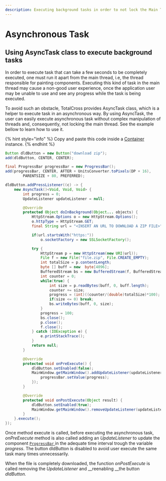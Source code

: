 ```yaml
---
description: Executing background tasks in order to not lock the Main Thread.
---
```


# Asynchronous Task

## Using AsyncTask class to execute background tasks 

In order to execute task that can take a few seconds to be completely executed, one must run it apart from the main thread, i.e, the thread responsible for painting components. Executing this kind of task in the main thread may cause a non-good user experience, once the application user may be unable to use and see any progress while the task is being executed. 

To avoid such an obstacle, TotalCross provides AsyncTask class, which is a helper to execute task in an asynchronous way. By using AsyncTask, the user can easily execute asynchronous task without complex manipulation of threads and, consequently, not locking the main thread. See the example bellow to learn how to use it.

{% hint style="info" %}
Copy and paste this code inside a [Container](control/container.md) instance.
{% endhint %}

```java
Button dldButton = new Button("download zip");
add(dldButton, CENTER, CENTER);

final ProgressBar progressBar = new ProgressBar();
add(progressBar, CENTER, AFTER + UnitsConverter.toPixels(DP + 16),
        PARENTSIZE + 80, PREFERRED);

dldButton.addPressListener((c) -> {
    new AsyncTask()<Void, Void, Void> {
        int progress = 0;
        UpdateListener updateListener = null;

        @Override
        protected Object doInBackground(Object... objects) {
            HttpStream.Options o = new HttpStream.Options();
            o.httpType = HttpStream.GET;
            final String url = "<INSERT AN URL TO DOWNLOAD A ZIP FILE>";

            if(url.startsWith("https:"))
                o.socketFactory = new SSLSocketFactory();

            try {
                HttpStream p = new HttpStream(new URI(url));
                File f = new File("file.zip", File.CREATE_EMPTY);
                int totalSize = p.contentLength;
                byte [] buff = new  byte[4096];
                BufferedStream bs = new BufferedStream(f, BufferedStream.WRITE, 4096);
                int counter = 0;
                while(true) {
                    int size = p.readBytes(buff, 0, buff.length);
                    counter += size;
                    progress = (int)((counter/(double)totalSize)*100);
                    if(size <= 0) break;
                    bs.writeBytes(buff, 0, size);
                }
                progress = 100;
                bs.close();
                p.close();
                f.close();
            } catch (IOException e) {
                e.printStackTrace();
            }
            return null;
        }

        @Override
        protected void onPreExecute() {
            dldButton.setEnabled(false);
            MainWindow.getMainWindow().addUpdateListener(updateListener = (elapsed) -> {
                progressBar.setValue(progress);
            });
        }

        @Override
        protected void onPostExecute(Object result) {
            dldButton.setEnabled(true);
            MainWindow.getMainWindow().removeUpdateListener(updateListener);
        }
    }.execute();
});
```

Once method execute is called, before executing the asynchronous task, _onPreExecute_ method is also called adding an _UpdateListener_ to update the component [`ProgressBar` ](../components/progress-bar.md)in the adequate time interval trough the variable _progress_. The button dldButton is disabled to avoid user execute the same task many times unnecessarily.  

When the file is completely downloaded, the function _onPostExecute_ is called removing the _UpdateListener_  and __reenabling __the button _dldButton._



